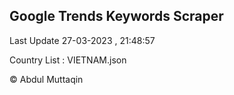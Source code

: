 

## Google Trends Keywords Scraper 
 
Last Update 27-03-2023 , 21:48:57

Country List :
VIETNAM.json



© Abdul Muttaqin 
